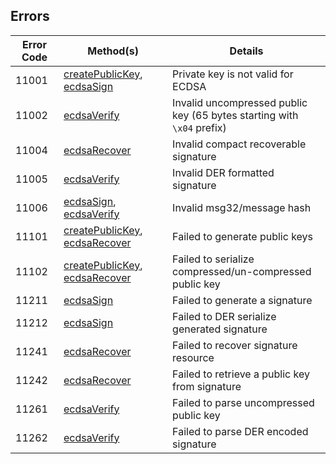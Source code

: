## Errors

| Error Code | Method(s)                                                                              | Details                                                                |
|------------|----------------------------------------------------------------------------------------|------------------------------------------------------------------------|
| 11001      | [createPublicKey](METHODS.md#createPublicKey), [ecdsaSign](METHODS.md#ecdsaSign)       | Private key is not valid for ECDSA                                     |
| 11002      | [ecdsaVerify](METHODS.md#ecdsaVerify)                                                  | Invalid uncompressed public key (65 bytes starting with `\x04` prefix) |
| 11004      | [ecdsaRecover](METHODS.md#ecdsaRecover)                                                | Invalid compact recoverable signature                                  |
| 11005      | [ecdsaVerify](METHODS.md#ecdsaVerify)                                                  | Invalid DER formatted signature                                        |
| 11006      | [ecdsaSign](METHODS.md#ecdsaSign), [ecdsaVerify](METHODS.md#ecdsaVerify)               | Invalid msg32/message hash                                             |
| 11101      | [createPublicKey](METHODS.md#createPublicKey), [ecdsaRecover](METHODS.md#ecdsaRecover) | Failed to generate public keys                                         |
| 11102      | [createPublicKey](METHODS.md#createPublicKey), [ecdsaRecover](METHODS.md#ecdsaRecover) | Failed to serialize compressed/un-compressed public key                |
| 11211      | [ecdsaSign](METHODS.md#ecdsaSign)                                                      | Failed to generate a signature                                         |
| 11212      | [ecdsaSign](METHODS.md#ecdsaSign)                                                      | Failed to DER serialize generated signature                            |
| 11241      | [ecdsaRecover](METHODS.md#ecdsaRecover)                                                | Failed to recover signature resource                                   |
| 11242      | [ecdsaRecover](METHODS.md#ecdsaRecover)                                                | Failed to retrieve a public key from signature                         |
| 11261      | [ecdsaVerify](METHODS.md#ecdsaVerify)                                                  | Failed to parse uncompressed public key                                |
| 11262      | [ecdsaVerify](METHODS.md#ecdsaVerify)                                                  | Failed to parse DER encoded signature                                  |

